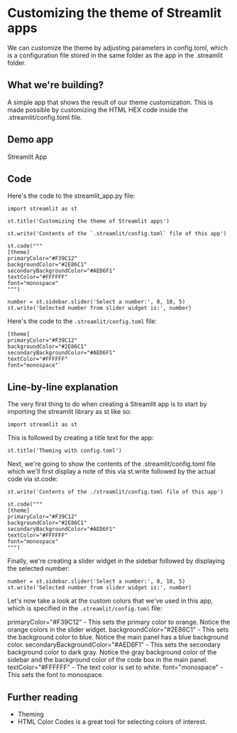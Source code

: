 # Customizing the theme of Streamlit apps
We can customize the theme by adjusting parameters in config.toml, which is a configuration file stored in the same folder as the app in the .streamlit folder.

## What we're building?
A simple app that shows the result of our theme customization. This is made possible by customizing the HTML HEX code inside the .streamlit/config.toml file.

## Demo app

Streamlit App

## Code

Here's the code to the streamlit_app.py file:

```
import streamlit as st

st.title('Customizing the theme of Streamlit apps')

st.write('Contents of the `.streamlit/config.toml` file of this app')

st.code("""
[theme]
primaryColor="#F39C12"
backgroundColor="#2E86C1"
secondaryBackgroundColor="#AED6F1"
textColor="#FFFFFF"
font="monospace"
""")

number = st.sidebar.slider('Select a number:', 0, 10, 5)
st.write('Selected number from slider widget is:', number)
```
Here's the code to the `.streamlit/config.toml` file:

```
[theme]
primaryColor="#F39C12"
backgroundColor="#2E86C1"
secondaryBackgroundColor="#AED6F1"
textColor="#FFFFFF"
font="monospace"`
```

## Line-by-line explanation

The very first thing to do when creating a Streamlit app is to start by importing the streamlit library as st like so:

```
import streamlit as st
```
This is followed by creating a title text for the app:

```
st.title('Theming with config.toml')
```

Next, we're going to show the contents of the .streamlit/config.toml file which we'll first display a note of this via st.write followed by the actual code via st.code:

```
st.write('Contents of the ./streamlit/config.toml file of this app')

st.code("""
[theme]
primaryColor="#F39C12"
backgroundColor="#2E86C1"
secondaryBackgroundColor="#AED6F1"
textColor="#FFFFFF"
font="monospace"
""")
```
Finally, we're creating a slider widget in the sidebar followed by displaying the selected number:

```
number = st.sidebar.slider('Select a number:', 0, 10, 5)
st.write('Selected number from slider widget is:', number)
````
Let's now take a look at the custom colors that we've used in this app, which is specified in the `.streamlit/config.toml` file:

primaryColor="#F39C12" - This sets the primary color to orange. Notice the orange colors in the slider widget.
backgroundColor="#2E86C1" - This sets the background color to blue. Notice the main panel has a blue background color.
secondaryBackgroundColor="#AED6F1" - This sets the secondary background color to dark gray. Notice the gray background color of the sidebar and the background color of the code box in the main panel.
textColor="#FFFFFF" - The text color is set to white.
font="monospace" - This sets the font to monospace.

## Further reading
 - Theming
 - HTML Color Codes is a great tool for selecting colors of interest.